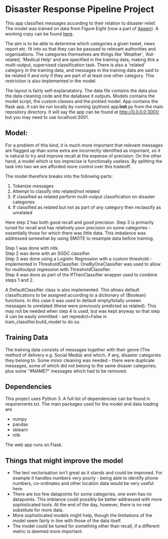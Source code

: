 # Disaster Response Pipeline Project

This app classifies messages according to their relation to disaster relief. The model was trained on data from Figure Eight (now a part of [Appen](https://appen.com/)). 
A working copy can be found [here](https://stigant-disaster-app.herokuapp.com/).

The aim is to be able to determine which categories a given tweet, news report etc. fit into so that they can be passsed to relevant authorities and organisations. The categories themselves are things like 'Weather', 'Aid-related, 'Medical Help' and are specified in the training data, making this a multi-output, supervised classification task.
There is also a 'related' category in the training data, and messages in the training data are said to be related if and only if they are part of at least one other category. This restriction is also implemented in the model.

The layout is fairly self-explanatatory. 
The data file contains the data plus the data cleaning code and the database it outputs.
Models contains the model script, the custom classes and the pickled model.
App contains the flask app. It can be run locally by running (python) app/__init__.py from the main repository directory. It will say the app can be found at http://0.0.0.0:3001/ but you may need to use localhost:3001.

## Model:

For a problem of this kind, it is much more important that relevant messages are flagged up than some extra are incorreclty identified as important, so it is natural to try and improve recall at the expense of precision. On the other hand, a model which is too imprecise is functionally useless. By splitting the task into two we are afforded more control over this tradeoff.

The model therefore breaks into the following parts:

1. Tokenize messages
2. Attempt to classify into related/not related
3. If classified as related perform mulit-output classification on disaster categories
4. If classified as related but not as part of any category then reclassify as unrelated

Here step 2 has both good recall and good precision. Step 3 is primarily tuned for recall and has relatively poor precision on some categories - essentially those for which there was little data. This imbalance was addressed somewhat by using SMOTE to resample data before training.

Step 1 was done with nltk. </br>
Step 2 was done with an SGDC classifier.</br>
Step 3 was done using a Logistic Regression with a custom threshold - implemented in ThresholdClassifier. OneByOneClassifier was used to allow for mulitoutput regression with ThresholdClassifier. </br>
Step 4 was done as part of the IfThenClassifier wrapper used to combine steps 1 and 2.

A DefaultClassifier class is also implemented. This allows default classifications to be assigned according to a dictionary of (Boolean) functions. In this case it was used to default empty/totally unseen messages to unrelated (these were previously predicted as related). This may not be needed when step 4 is used, but was kept anyway so that step 4 can be easily ommitted - set repredict=False in train_classifier.build_model to do so.

## Training Data

The training data consists of messages together with their genre (The method of delivery e.g. Social Media) and which, if any, disaster categories they belong to.
Some minor cleaning was needed - there were duplicate messages, some of which did not belong to the same disaser categories; plus some "#NAME?" messages which had to be removed.

## Dependencies
This project uses Python 3.
A full list of dependencies can be found in requirements.txt.
The main packages used for the model and data loading are 
* numpy
* pandas
* sklearn
* nltk
 
The web app runs on Flask.

## Things that might improve the model

* The text vectorisation isn't great as it stands and could be improved. For example it handles numbers very poorly - being able to identify phone numbers, co-ordinates and other location data would be very useful here.
* There are too few datapoints for some categories, one even has no datapoints. This imblance could possibly be better addressed with more sophisticated tools. At the end of the day, however, there is no real substitute for more data.
* More sophisticated models might help, though the limitations of the model seem fairly in line with those of the data itself.
* The model could be tuned for something other than recall, if a different metric is deemed more important.


